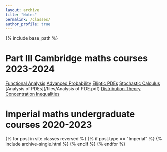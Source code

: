 ```yaml
---
layout: archive
title: "Notes"
permalink: /classes/
author_profile: true
---
```


{% include base_path %}


<h1>Part III Cambridge maths courses 2023-2024</h1>

[Functional Analysis](/files/Part_III_Functional_Analysis_Michaelmas_2023.pdf)
[Advanced Probability](/files/Part_III_Advanced_Probability_Michaelmas_2023.pdf)
[Elliptic PDEs](/files/Elliptic%20PDEs.pdf)
[Stochastic Calculus](/files/Stochastic%20Calculus%20handrwitten%20notes.pdf)
[Analysis of PDEs](/files/Analysis of PDE.pdf)
[Distribution Theory](/files/Distribution%20Theory.pdf)
[Concentration Inequalities](/files/Concentration%20Inequalities.pdf)


<h1>Imperial maths undergraduate courses 2020-2023</h1>
{% for post in site.classes reversed %}
  {% if post.type == "Imperial" %}
    {% include archive-single.html %}
  {% endif %}
{% endfor %}

